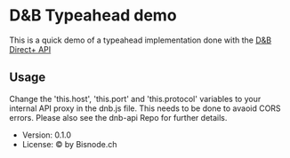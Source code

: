 # D&B Typeahead demo

This is a quick demo of a typeahead implementation done with the [D&B Direct+ API](https://directplus.documentation.dnb.com/)

## Usage

Change the 'this.host', 'this.port' and 'this.protocol' variables to your internal API proxy in the dnb.js file. This needs to be done to avaoid CORS errors. Please also see the dnb-api Repo for further details.

- Version: 0.1.0
- License: © by Bisnode.ch
